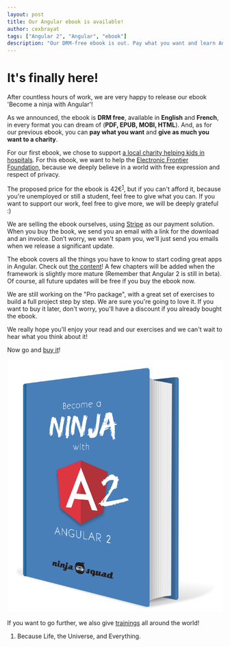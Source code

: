 ```yaml
---
layout: post
title: Our Angular ebook is available!
author: cexbrayat
tags: ["Angular 2", "Angular", "ebook"]
description: "Our DRM-free ebook is out. Pay what you want and learn Angular!"
---
```


# It's finally here!

After countless hours of work, we are very happy to release our ebook 'Become a ninja with Angular'!

As we announced, the ebook is **DRM free**, available in **English** and **French**,
in every format you can dream of (**PDF, EPUB, MOBI, HTML**).
And, as for our previous ebook, you can **pay what you want** and **give as much you want to a charity**.

For our first ebook, we chose to support [a local charity helping kids in hospitals](http://www.docteursouris.fr/).
For this ebook, we want to help the [Electronic Frontier Foundation](https://www.eff.org/),
because we deeply believe in a world with free expression and respect of privacy.

The proposed price for the ebook is 42€<sup><a href="#footnote-1">1</a></sup>, but if you can't afford it,
because you're unemployed or still a student, feel free to give what you can.
If you want to support our work, feel free to give more, we will be deeply grateful :)

We are selling the ebook ourselves, using [Stripe](https://stripe.com/fr) as our payment solution.
When you buy the book, we send you an email with a link for the download and an invoice.
Don’t worry, we won't spam you, we'll just send you emails when we release a significant update.

The ebook covers all the things you have to know to start coding great apps in Angular.
Check out [the content](https://books.ninja-squad.com/angular#toc)!
A few chapters will be added when the framework is slightly more mature
(Remember that Angular&nbsp;2 is still in beta).
Of course, all future updates will be free if you buy the ebook now.

We are still working on the "Pro package", with a great set of exercises to build a full project step by step.
We are sure you're going to love it.
If you want to buy it later, don't worry, you'll have a discount if you already bought the ebook.

We really hope you'll enjoy your read and our exercises and we can't wait to hear what you think about it!

Now go and [buy it](https://books.ninja-squad.com/angular#buy)!

<p style="text-align: center;">
<img itemprop="image" class="img-fluid" src="/assets/images/ng2-ebook/ng2-cover.png" alt="Become a ninja with Angular" />
</p>

If you want to go further, we also give [trainings](https://ninja-squad.com/formations/formation-angular) all around the world!

<ol class="footnote">
  <li id="footnote-1">
Because Life, the Universe, and Everything.
  </li>
</ol>
